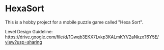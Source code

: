# HexaSort
This is a hobby project for a mobile puzzle game called "Hexa Sort".

Level Design Guideline: https://drive.google.com/file/d/1Gwqb3EKX7Lvkp3KALmKYV2aNkzxT6Y5E/view?usp=sharing

